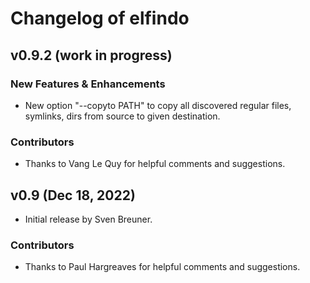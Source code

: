 # Changelog of elfindo

## v0.9.2 (work in progress)

### New Features & Enhancements
* New option "--copyto PATH" to copy all discovered regular files, symlinks, dirs from source to given destination.

### Contributors
* Thanks to Vang Le Quy for helpful comments and suggestions.

## v0.9 (Dec 18, 2022)
* Initial release by Sven Breuner.

### Contributors
* Thanks to Paul Hargreaves for helpful comments and suggestions.